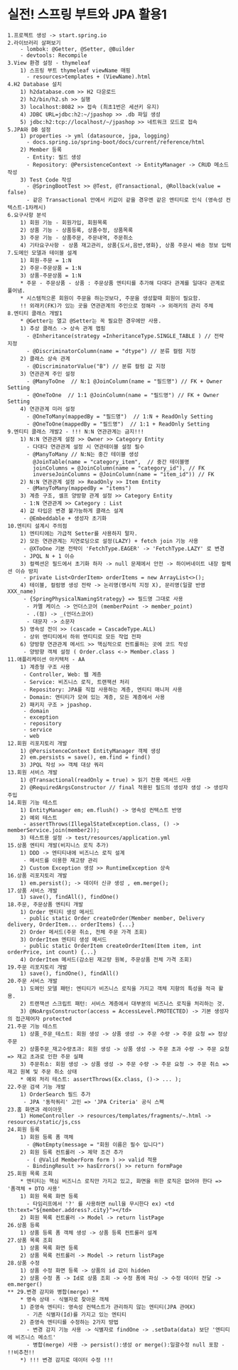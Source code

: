 # 실전! 스프링 부트와 JPA 활용1
    1.프로젝트 생성 -> start.spring.io
    2.라이브러리 살펴보기
        - lombok: @Getter, @Setter, @Builder
        - devtools: Recompile 
    3.View 환경 설정 - thymeleaf
        1) 스프링 부트 thymeleaf viewName 매핑
          - resources>templates + (ViewName).html
    4.H2 Database 설치
        1) h2database.com >> H2 다운로드
        2) h2/bin/h2.sh >> 실행
        3) localhost:8082 >> 접속 (최초1번은 세션키 유지)
        4) JDBC URL=jdbc:h2:~/jpashop >> .db 파일 생성
        5) jdbc:h2:tcp://localhost/~/jpashop >> 네트워크 모드로 접속
    5.JPA와 DB 설정
        1) properties -> yml (datasource, jpa, logging)
          - docs.spring.io/spring-boot/docs/current/reference/html
        2) Member 등록
          - Entity: 필드 생성 
          - Repository: @PersistenceContext -> EntityManager -> CRUD 메소드 작성 
        3) Test Code 작성
          - @SpringBootTest >> @Test, @Transactional, @Rollback(value = false)
          - 같은 Transactional 안에서 키값이 같을 경우엔 같은 엔티티로 인식 (영속성 컨텍스트-1차캐시)
    6.요구사항 분석
        1) 회원 기능 - 회원가입, 회원목록
        2) 상품 기능 - 상품등록, 상품수정, 상품목록
        3) 주문 기능 - 상품주문, 주문내역, 주문취소
        4) 기타요구사항 - 상품 재고관리, 상품{도서,음반,영화}, 상품 주문시 배송 정보 입력
    7.도메인 모델과 테이블 설계
        1) 회원-주문 = 1:N 
        2) 주문-주문상품 = 1:N
        3) 상품-주문상품 = 1:N
        * 주문 - 주문상품 - 상품 : 주문상품 엔티티를 추가해 다대다 관계를 일대다 관계로 풀어냄.
        * 시스템적으론 회원이 주문을 하는것보다, 주문을 생성할때 회원이 필요함.
        !! 외래키(FK)가 있는 곳을 연관관계의 주인으로 정해라 -> 외래키의 관리 주체
    8.엔티티 클래스 개발1
        * @Getter는 열고 @Setter는 꼭 필요한 경우에만 사용.
        1) 추상 클래스 -> 상속 관계 맵핑  
          - @Inheritance(strategy =InheritanceType.SINGLE_TABLE ) // 전략 지정
          - @DiscriminatorColumn(name = "dtype") // 분류 컬럼 지정
        2) 클래스 상속 관계
          - @DiscriminatorValue("B") // 분류 컬럼 값 지정
        3) 연관관계 주인 설정 
          - @ManyToOne  // N:1 @JoinColumn(name = "필드명") // FK + Owner Setting
          - @OneToOne  // 1:1 @JoinColumn(name = "필드명") // FK + Owner Setting
        4) 연관관계 미러 설정
          - @OneToMany(mappedBy = "필드명")  // 1:N + ReadOnly Setting 
          - @OneToOne(mappedBy = "필드명")  // 1:1 + ReadOnly Setting
    9.엔티티 클래스 개발2 - !!! N:N 연관관계는 금지!!!
        1) N:N 연관관계 설정 >> Owner >> Category Entity
          - 다대다 연관관계 설정 시 연관테이블 설정 필수
          - @ManyToMany // N:N는 중간 테이블 생성
            @JoinTable(name = "category_item",  // 중간 테이블명
            joinColumns = @JoinColumn(name = "category_id"), // FK
            inverseJoinColumns = @JoinColumn(name = "item_id")) // FK
        2) N:N 연관관계 설정 >> ReadOnly >> Item Entity
          - @ManyToMany(mappedBy = "items")
        3) 계층 구조, 셀프 양방향 관계 설정 >> Category Entity
         - 1:N 연관관계 >> Category : List
        4) 값 타입은 변경 불가능하게 클래스 설계
         - @Embeddable + 생성자 초기화 
    10.엔티티 설계시 주의점
        1) 엔티티에는 가급적 Setter를 사용하지 말자.
        2) 모든 연관관계는 지연로딩으로 설정(LAZY) + fetch join 기능 사용
         - @XToOne 기본 전략이 'FetchType.EAGER' -> 'FetchType.LAZY' 로 변경
         - JPQL N + 1 이슈
        3) 컬렉션은 필드에서 초기화 하자 -> null 문제에서 안전 -> 하이버네이트 내장 컬렉션 이슈 방지
         - private List<OrderItem> orderItems = new ArrayList<>();
        4) 테이블, 컬럼명 생성 전략 -> 논리명(명시적 지정 X), 문리명(일괄 반영 XXX_name)
         - {SpringPhysicalNamingStrategy} => 필드명 그대로 사용
          - 카멜 케이스 -> 언더스코어 (memberPoint -> member_point)
          - .(점) -> _(언더스코어)
          - 대문자 -> 소문자
        5) 영속성 전이 >> (cascade = CascadeType.ALL)
         - 상위 엔티티에서 하위 엔티티로 모든 작업 전파
        6) 양방향 연관관계 메서드 >> 핵심적으로 컨트롤하는 곳에 코드 작성
         - 양방향 객체 설정 ( Order.class <-> Member.class )
    11.애플리케이션 아키텍처 - AA
        1) 계층형 구조 사용
         - Controller, Web: 웹 계층
         - Service: 비즈니스 로직, 트랜잭션 처리
         - Repository: JPA를 직접 사용하는 계층, 엔티티 매니저 사용
         - Domain: 엔티티가 모여 있는 계층, 모든 계층에서 사용
        2) 패키지 구조 > jpashop.
         - domain
         - exception
         - repository
         - service
         - web
    12.회원 리포지토리 개발
        1) @PersistenceContext EntityManager 객체 생성
        2) em.persists = save(), em.find = find()
        3) JPQL 작성 >> 객체 대상 쿼리
    13.회원 서비스 개발 
        1) @Transactional(readOnly = true) > 읽기 전용 메서드 사용
        2) @RequiredArgsConstructor // final 적용된 필드의 생성자 생성 -> 생성자 주입
    14.회원 기능 테스트
        1) EntityManager em; em.flush() -> 영속성 컨텍스트 반영
        2) 예외 테스트
         - assertThrows(IllegalStateException.class, () -> memberService.join(member2));
        3) 테스트용 설정 -> test/resources/application.yml
    15.상품 엔티티 개발(비지니스 로직 추가)
        1) DDD -> 엔티티내에 비즈니스 로직 설계
         - 메서드를 이용한 재고량 관리
        2) Custom Exception 생성 >> RuntimeException 상속 
    16.상품 리포지토리 개발
        1) em.persist(); -> 데이터 신규 생성 , em.merge(); 
    17.상품 서비스 개발
        1) save(), findAll(), findOne()
    18.주문, 주문상품 엔티티 개발
        1) Order 엔티티 생성 메서드 
         - public static Order createOrder(Member member, Delivery delivery, OrderItem... orderItems) {...}
        2) Order 메서드(주문 취소, 전체 주문 가격 조회)
        3) OrderItem 엔티티 생성 메서드
         - public static OrderItem createOrderItem(Item item, int orderPrice, int count) {...}
        4) OrderItem 메서드(감소된 재고량 원복, 주문상품 전체 가격 조회)
    19.주문 리포지토리 개발
        1) save(), findOne(), findAll() 
    20.주문 서비스 개발
        1) 도메인 모델 패턴: 엔티티가 비즈니스 로직을 가지고 객체 지향의 특성을 적극 활용.
        2) 트랜잭션 스크립트 패턴: 서비스 계층에서 대부분의 비즈니스 로직을 처리하는 것.
        3) @NoArgsConstructor(access = AccessLevel.PROTECTED) -> 기본 생성자의 접근제어자 protected 
    21.주문 기능 테스트
        1) 상품_주문_테스트: 회원 생성 -> 상품 생성 -> 주문 수량 -> 주문 요청 => 정상 주문
        2) 상품주문_재고수량초과: 회원 생성 -> 상품 생성 -> 주문 초과 수량 -> 주문 요청 => 재고 초과로 인한 주문 실패
        3) 주문취소: 회원 생성 -> 상품 생성 -> 주문 수량 -> 주문 요청 -> 주문 취소 => 재고 원복 및 주문 취소 상태
        * 예외 처리 테스트: assertThrows(Ex.class, ()-> ... );
    22.주문 검색 기능 개발
        1) OrderSearch 필드 추가
         - JPA '동적쿼리' 고민 => 'JPA Criteria' 공식 스펙
    23.홈 화면과 레이아웃
        1) HomeController -> resources/templates/fragments/~.html -> resources/static/js,css
    24.회원 등록
        1) 회원 등록 폼 객체 
          - @NotEmpty(message = "회원 이름은 필수 입니다")
        2) 회원 등록 컨트롤러 -> 제약 조건 추가
          - ( @Valid MemberForm form ) >> valid 적용
          - BindingResult >> hasErrors() >> return formPage 
    25.회원 목록 조회
        * 엔티티는 핵심 비즈니스 로직만 가지고 있고, 화면을 위한 로직은 없어야 한다 => '폼객체 + DTO 사용'
        1) 회원 목록 화면 등록
          - 타임리프에서 '?' 를 사용하면 null을 무시한다 ex) <td th:text="${member.address?.city}"></td> 
        2) 회원 목록 컨트롤러 -> Model -> return listPage
    26.상품 등록
        1) 상품 등록 폼 객체 생성 -> 상품 등록 컨트롤러 설계
    27.상품 목록 조회
        1) 상품 목록 화면 등록
        2) 상품 목록 컨트롤러 -> Model -> return listPage
    28.상품 수정
        1) 상품 수정 화면 등록 -> 상품의 id 값이 hidden
        2) 상품 수정 폼 -> Id로 상품 조회 -> 수정 폼에 파싱 -> 수정 데이터 전달 -> em.merger()
    ** 29.변경 감지와 병합(merge) **
        * 영속 상태 - 식별자로 찾아온 객체  
        1) 준영속 엔티티: 영속성 컨텍스트가 관리하지 않는 엔티티(JPA 관여X)
          - 기존 식별자(Id)를 가지고 있는 엔티티
        2) 준영속 엔티티를 수정하는 2가지 방법
          - 변경 감지 기능 사용 -> 식별자로 findOne -> .setData(data) 보단 '엔티티에 비즈니스 메소드'
          - 병합(merge) 사용 -> persist():생성 or merge():일괄수정 null 포함 - !!비추천!!
        *) !!! 변경 감지로 데이터 수정 !!!